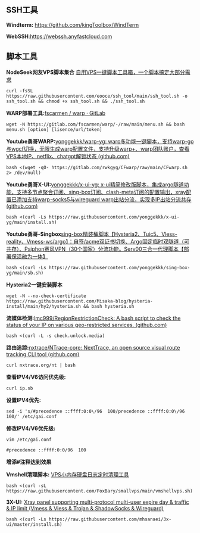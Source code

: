 ## SSH工具

**Windterm:** https://github.com/kingToolbox/WindTerm

**WebSSH**:https://webssh.anyfastcloud.com

## 脚本工具

**NodeSeek网友VPS脚本集合** [自用VPS一键脚本工具箱，一个脚本搞定大部分需求](https://www.nodeseek.com/post-58421-1)

`
curl -fsSL https://raw.githubusercontent.com/eooce/ssh_tool/main/ssh_tool.sh -o ssh_tool.sh && chmod +x ssh_tool.sh && ./ssh_tool.sh
`

**WARP部署工具:**[fscarmen / warp · GitLab](https://gitlab.com/fscarmen/warp)


```
wget -N https://gitlab.com/fscarmen/warp/-/raw/main/menu.sh && bash menu.sh [option] [lisence/url/token] 
```

**Youtube勇哥WARP:**[yonggekkk/warp-yg: warp多功能一键脚本，支持warp-go与wgcf切换，无限生成warp配置文件，支持升级warp+、warp团队账户，查看VPS本地IP、netflix、chatgpt解锁状态 (github.com)](https://github.com/yonggekkk/warp-yg)
```
bash <(wget -qO- https://gitlab.com/rwkgyg/CFwarp/raw/main/CFwarp.sh 2> /dev/null)
```

**Youtube勇哥X-UI:**[yonggekkk/x-ui-yg: x-ui精简修改版脚本，集成argo隧道功能，支持多节点聚合订阅、sing-box订阅、clash-meta订阅的配置输出，xray配置已添加支持warp-socks5与wireguard warp出站分流，实现多IP出站分流共存 (github.com)](https://github.com/yonggekkk/x-ui-yg)
```
bash <(curl -Ls https://raw.githubusercontent.com/yonggekkk/x-ui-yg/main/install.sh)
```

**Youtube勇哥-Singbox**[sing-box精装桶脚本【Hysteria2、Tuic5、Vless-reality、Vmess-ws/argo】：自签/acme双证书切换、Argo固定临时双隧道（可共存）、Psiphon赛风VPN（30个国家）分流功能。Serv00三合一代理脚本【部署保活融为一体】](https://github.com/yonggekkk/sing-box-yg)

```
bash <(curl -Ls https://raw.githubusercontent.com/yonggekkk/sing-box-yg/main/sb.sh)
```

**Hysteria2一键安装脚本**
```
wget -N --no-check-certificate https://raw.githubusercontent.com/Misaka-blog/hysteria-install/main/hy2/hysteria.sh && bash hysteria.sh
```
**流媒体检测:**[lmc999/RegionRestrictionCheck: A bash script to check the status of your IP on various geo-restricted services. (github.com)](https://github.com/lmc999/RegionRestrictionCheck)

```
bash <(curl -L -s check.unlock.media)
```

**路由追踪:**[nxtrace/NTrace-core: NextTrace, an open source visual route tracking CLI tool (github.com)](https://github.com/nxtrace/NTrace-core)
```
curl nxtrace.org/nt | bash
```

**查看IPV4/V6访问优先级:**
```
curl ip.sb
```
**设置IPV4优先:**

```
sed -i 's/#precedence ::ffff:0:0\/96  100/precedence ::ffff:0:0\/96  100/' /etc/gai.conf
```

**修改IPV4/V6优先级:**
```
vim /etc/gai.conf
```
```
#precedence ::ffff:0:0/96  100
```

**增添#注释达到效果**


**Vmshell清理脚本:** [VPS小内存硬盘日志定时清理工具](https://github.com/FoxBary/smallvps)

```
bash <(curl -sL https://raw.githubusercontent.com/FoxBary/smallvps/main/vmshellvps.sh)
```

**3X-UI:** [Xray panel supporting multi-protocol multi-user expire day & traffic & IP limit (Vmess & Vless & Trojan & ShadowSocks & Wireguard)](https://github.com/MHSanaei/3x-ui)

```
bash <(curl -Ls https://raw.githubusercontent.com/mhsanaei/3x-ui/master/install.sh)
```